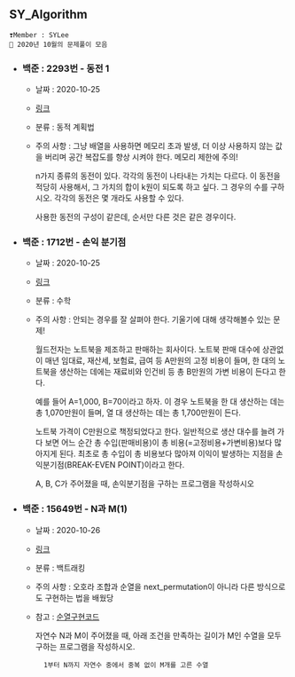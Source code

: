 ## SY_Algorithm

    ❣️Member : SYLee
    🐋 2020년 10월의 문제풀이 모음

- ### 백준 : 2293번 - 동전 1
    - 날짜 : 2020-10-25
    - [링크](https://www.acmicpc.net/problem/2293)
    - 분류 : 동적 계획법
    - 주의 사항 : 그냥 배열을 사용하면 메모리 초과 발생, 더 이상 사용하지 않는 값을 버리며 공간 복잡도를 향상 시켜야 한다. 메모리 제한에 주의!

        n가지 종류의 동전이 있다. 각각의 동전이 나타내는 가치는 다르다. 이 동전을 적당히 사용해서, 그 가치의 합이 k원이 되도록 하고 싶다. 그 경우의 수를 구하시오. 각각의 동전은 몇 개라도 사용할 수 있다.

        사용한 동전의 구성이 같은데, 순서만 다른 것은 같은 경우이다.

- ### 백준 : 1712번 - 손익 분기점
    - 날짜 : 2020-10-25
    - [링크](https://www.acmicpc.net/problem/1712)
    - 분류 : 수학
    - 주의 사항 : 안되는 경우를 잘 살펴야 한다. 기울기에 대해 생각해볼수 있는 문제!
  
        월드전자는 노트북을 제조하고 판매하는 회사이다. 노트북 판매 대수에 상관없이 매년 임대료, 재산세, 보험료, 급여 등 A만원의 고정 비용이 들며, 한 대의 노트북을 생산하는 데에는 재료비와 인건비 등 총 B만원의 가변 비용이 든다고 한다.

        예를 들어 A=1,000, B=70이라고 하자. 이 경우 노트북을 한 대 생산하는 데는 총 1,070만원이 들며, 열 대 생산하는 데는 총 1,700만원이 든다.

        노트북 가격이 C만원으로 책정되었다고 한다. 일반적으로 생산 대수를 늘려 가다 보면 어느 순간 총 수입(판매비용)이 총 비용(=고정비용+가변비용)보다 많아지게 된다. 최초로 총 수입이 총 비용보다 많아져 이익이 발생하는 지점을 손익분기점(BREAK-EVEN POINT)이라고 한다.

        A, B, C가 주어졌을 때, 손익분기점을 구하는 프로그램을 작성하시오

- ### 백준 : 15649번 - N과 M(1)
    - 날짜 : 2020-10-26
    - [링크](https://www.acmicpc.net/problem/15649)
    - 분류 : 백트래킹
    - 주의 사항 : 오호라 조합과 순열을 next_permutation이 아니라 다른 방식으로도 구현하는 법을 배웠당
    - 참고 : [순열구현코드](/Algorithm%20Summary/순열구현코드.md) 
  
        자연수 N과 M이 주어졌을 때, 아래 조건을 만족하는 길이가 M인 수열을 모두 구하는 프로그램을 작성하시오.

            1부터 N까지 자연수 중에서 중복 없이 M개를 고른 수열
  